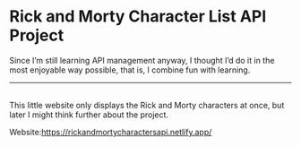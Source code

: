 # Rick and Morty Character List API Project

Since I’m still learning API management anyway, I thought I’d do it in the most enjoyable way possible, that is, I combine fun with learning.
<hr/>
<br>
This little website only displays the Rick and Morty characters at once, but later I might think further about the project.

Website:https://rickandmortycharactersapi.netlify.app/
